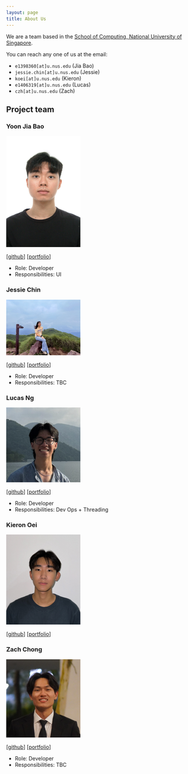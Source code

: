 ```yaml
---
layout: page
title: About Us
---
```


We are a team based in the [School of Computing, National University of Singapore](https://www.comp.nus.edu.sg).

You can reach any one of us at the email:
* `e1398360[at]u.nus.edu` (Jia Bao)
* `jessie.chin[at]u.nus.edu` (Jessie)
* `koei[at]u.nus.edu` (Kieron)
* `e1406319[at]u.nus.edu` (Lucas)
* `czh[at]u.nus.edu` (Zach)

## Project team

### Yoon Jia Bao

<img src="images/jbyoonn.png" width="200px">

[[github](https://github.com/JBYoonn)]
[[portfolio](team/jbyoonn.md)]

* Role: Developer
* Responsibilities: UI

### Jessie Chin

<img src="images/jcc-kh.png" width="200px">

[[github](https://github.com/jcc-kh)]
[[portfolio](team/jcc-kh.md)]

* Role: Developer
* Responsibilities: TBC

### Lucas Ng

<img src="images/lucasn24.png" width="200px">

[[github](http://github.com/lucasn24)]
[[portfolio](team/lucasn24.md)]

* Role: Developer
* Responsibilities: Dev Ops + Threading

### Kieron Oei

<img src="images/kieronoei.png" width="200px">

[[github](http://github.com/KieronOei)]
[[portfolio](team/kieronoei.md)]

### Zach Chong

<img src="images/zachchong.png" width="200px">

[[github](http://github.com/zachchong)]
[[portfolio](team/zachchong.md)]

* Role: Developer
* Responsibilities: TBC
